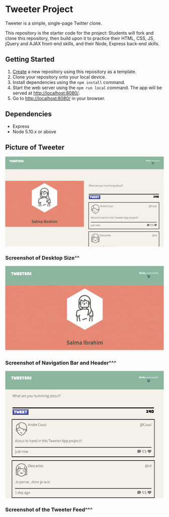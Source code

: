 # Tweeter Project

Tweeter is a simple, single-page Twitter clone.

This repository is the starter code for the project: Students will fork and clone this repository, then build upon it to practice their HTML, CSS, JS, jQuery and AJAX front-end skills, and their Node, Express back-end skills.

## Getting Started

1. [Create](https://docs.github.com/en/repositories/creating-and-managing-repositories/creating-a-repository-from-a-template) a new repository using this repository as a template.
2. Clone your repository onto your local device.
3. Install dependencies using the `npm install` command.
3. Start the web server using the `npm run local` command. The app will be served at <http://localhost:8080/>.
4. Go to <http://localhost:8080/> in your browser.

## Dependencies

- Express
- Node 5.10.x or above

## Picture of Tweeter
![Screenshot of Desktop Size](https://github.com/salmy101/tweeter/blob/master/docs/desktop-size.png?raw=true)
### Screenshot of Desktop Size^^


![Screenshot of Navigation Bar and Header](https://github.com/salmy101/tweeter/blob/master/docs/nax-header.png?raw=true)
### Screenshot of Navigation Bar and Header^^^



![Screenshot of the Tweeter Feed](https://github.com/salmy101/tweeter/blob/master/docs/tweeter-feed.png?raw=true)
### Screenshot of the Tweeter Feed^^^